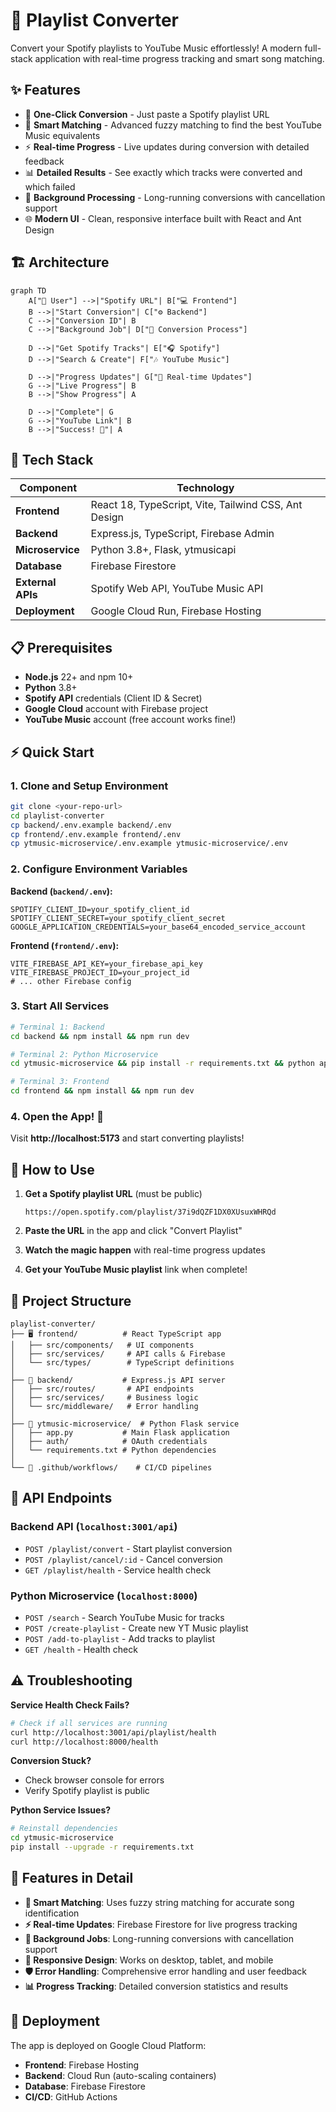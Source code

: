 # 🎵 Playlist Converter

Convert your Spotify playlists to YouTube Music effortlessly! A modern full-stack application with real-time progress tracking and smart song matching.

## ✨ Features

- 🎯 **One-Click Conversion** - Just paste a Spotify playlist URL
- 🧠 **Smart Matching** - Advanced fuzzy matching to find the best YouTube Music equivalents
- ⚡ **Real-time Progress** - Live updates during conversion with detailed feedback
- 📊 **Detailed Results** - See exactly which tracks were converted and which failed
- 🔄 **Background Processing** - Long-running conversions with cancellation support
- 🌐 **Modern UI** - Clean, responsive interface built with React and Ant Design

## 🏗️ Architecture

```mermaid
graph TD
    A["👤 User"] -->|"Spotify URL"| B["💻 Frontend"]
    B -->|"Start Conversion"| C["⚙️ Backend"]
    C -->|"Conversion ID"| B
    C -->|"Background Job"| D["🔄 Conversion Process"]

    D -->|"Get Spotify Tracks"| E["🎧 Spotify"]
    D -->|"Search & Create"| F["🎶 YouTube Music"]

    D -->|"Progress Updates"| G["📱 Real-time Updates"]
    G -->|"Live Progress"| B
    B -->|"Show Progress"| A

    D -->|"Complete"| G
    G -->|"YouTube Link"| B
    B -->|"Success! 🎉"| A
```

## 🚀 Tech Stack

| Component         | Technology                                           |
| ----------------- | ---------------------------------------------------- |
| **Frontend**      | React 18, TypeScript, Vite, Tailwind CSS, Ant Design |
| **Backend**       | Express.js, TypeScript, Firebase Admin               |
| **Microservice**  | Python 3.8+, Flask, ytmusicapi                       |
| **Database**      | Firebase Firestore                                   |
| **External APIs** | Spotify Web API, YouTube Music API                   |
| **Deployment**    | Google Cloud Run, Firebase Hosting                   |

## 📋 Prerequisites

- **Node.js** 22+ and npm 10+
- **Python** 3.8+
- **Spotify API** credentials (Client ID & Secret)
- **Google Cloud** account with Firebase project
- **YouTube Music** account (free account works fine!)

## ⚡ Quick Start

### 1. Clone and Setup Environment

```bash
git clone <your-repo-url>
cd playlist-converter
cp backend/.env.example backend/.env
cp frontend/.env.example frontend/.env
cp ytmusic-microservice/.env.example ytmusic-microservice/.env
```

### 2. Configure Environment Variables

**Backend (`backend/.env`):**

```env
SPOTIFY_CLIENT_ID=your_spotify_client_id
SPOTIFY_CLIENT_SECRET=your_spotify_client_secret
GOOGLE_APPLICATION_CREDENTIALS=your_base64_encoded_service_account
```

**Frontend (`frontend/.env`):**

```env
VITE_FIREBASE_API_KEY=your_firebase_api_key
VITE_FIREBASE_PROJECT_ID=your_project_id
# ... other Firebase config
```

### 3. Start All Services

```bash
# Terminal 1: Backend
cd backend && npm install && npm run dev

# Terminal 2: Python Microservice
cd ytmusic-microservice && pip install -r requirements.txt && python app.py

# Terminal 3: Frontend
cd frontend && npm install && npm run dev
```

### 4. Open the App! 🎉

Visit **http://localhost:5173** and start converting playlists!

## 🎯 How to Use

1. **Get a Spotify playlist URL** (must be public)

   ```
   https://open.spotify.com/playlist/37i9dQZF1DX0XUsuxWHRQd
   ```

2. **Paste the URL** in the app and click "Convert Playlist"

3. **Watch the magic happen** with real-time progress updates

4. **Get your YouTube Music playlist** link when complete!

## 📁 Project Structure

```
playlist-converter/
├── 🖥️ frontend/          # React TypeScript app
│   ├── src/components/   # UI components
│   ├── src/services/     # API calls & Firebase
│   └── src/types/        # TypeScript definitions
│
├── 🔧 backend/           # Express.js API server
│   ├── src/routes/       # API endpoints
│   ├── src/services/     # Business logic
│   └── src/middleware/   # Error handling
│
├── 🐍 ytmusic-microservice/  # Python Flask service
│   ├── app.py           # Main Flask application
│   ├── auth/            # OAuth credentials
│   └── requirements.txt # Python dependencies
│
└── 🚀 .github/workflows/    # CI/CD pipelines
```

## 🔧 API Endpoints

### Backend API (`localhost:3001/api`)

- `POST /playlist/convert` - Start playlist conversion
- `POST /playlist/cancel/:id` - Cancel conversion
- `GET /playlist/health` - Service health check

### Python Microservice (`localhost:8000`)

- `POST /search` - Search YouTube Music for tracks
- `POST /create-playlist` - Create new YT Music playlist
- `POST /add-to-playlist` - Add tracks to playlist
- `GET /health` - Health check

## ⚠️ Troubleshooting

**Service Health Check Fails?**

```bash
# Check if all services are running
curl http://localhost:3001/api/playlist/health
curl http://localhost:8000/health
```

**Conversion Stuck?**

- Check browser console for errors
- Verify Spotify playlist is public

**Python Service Issues?**

```bash
# Reinstall dependencies
cd ytmusic-microservice
pip install --upgrade -r requirements.txt
```

## 🌟 Features in Detail

- **🎵 Smart Matching**: Uses fuzzy string matching for accurate song identification
- **⚡ Real-time Updates**: Firebase Firestore for live progress tracking
- **🔄 Background Jobs**: Long-running conversions with cancellation support
- **📱 Responsive Design**: Works on desktop, tablet, and mobile
- **🛡️ Error Handling**: Comprehensive error handling and user feedback
- **📊 Progress Tracking**: Detailed conversion statistics and results

## 🚀 Deployment

The app is deployed on Google Cloud Platform:

- **Frontend**: Firebase Hosting
- **Backend**: Cloud Run (auto-scaling containers)
- **Database**: Firebase Firestore
- **CI/CD**: GitHub Actions
